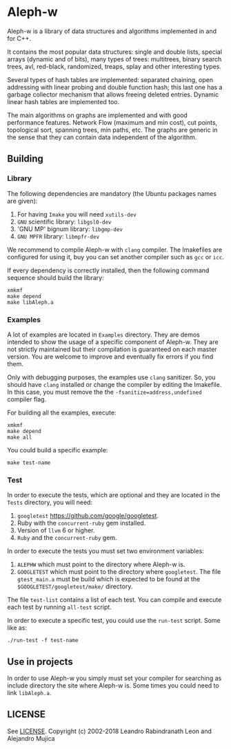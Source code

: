 # Aleph-w

Aleph-w is a library of data structures and algorithms implemented in
and for C++.

It contains the most popular data structures: single and double lists,
special arrays (dynamic and of bits), many types of trees: multitrees,
binary search trees, avl, red-black, randomized, treaps, splay and
other interesting types.

Several types of hash tables are implemented: separated chaining, open
addressing with linear probing and double function hash; this last one
has a garbage collector mechanism that allows freeing deleted
entries. Dynamic linear hash tables are implemented too.

The main algorithms on graphs are implemented and with good
performance features. Network Flow (maximum and min cost), cut points,
topological sort, spanning trees, min paths, etc. The graphs are
generic in the sense that they can contain data independent of the
algorithm.

## Building

### Library

The following dependencies are mandatory (the Ubuntu packages names
are given):

1. For having `Imake` you will need `xutils-dev`
2. `GNU` scientific library: `libgsl0-dev`
3. 'GNU MP' bignum library: `libgmp-dev`
4. `GNU MPFR` library: `libmpfr-dev`

We recommend to compile Aleph-w with `clang` compiler. The Imakefiles
are configured for using it, buy you can set another compiler such as
`gcc` or `icc`.

If every dependency is correctly installed, then the following command
sequence should build the library:

    xmkmf
	make depend
	make libAleph.a
	
### Examples

A lot of examples are located in `Examples` directory. They are demos
intended to show the usage of a specific component of Aleph-w. They
are not strictly maintained but their compilation is guaranteed on
each master version. You are welcome to improve and eventually fix
errors if you find them. 

Only with debugging purposes, the examples use `clang` sanitizer. So,
you should have `clang` installed or change the compiler by editing
the Imakefile. In this case, you must remove the the
`-fsanitize=address,undefined` compiler flag.

For building all the examples, execute:

    xmkmf
	make depend
	make all
	
You could build a specific example:

    make test-name

### Test

In order to execute the tests, which are optional and they are located
in the `Tests` directory, you will need:

1. `googletest` <https://github.com/google/googletest>.
2. Ruby with the `concurrent-ruby` gem installed.
3. Version of `llvm` 6 or higher.
4. `Ruby` and the `concurrent-ruby` gem.

In order to execute the tests you must set two environment variables:

1. `ALEPHW` which must point to the directory where Aleph-w is.
2. `GOOGLETEST` which must point to the directory where
   `googletest`. The file `gtest_main.a` must be build which is
   expected to be found at the `$GOOGLETEST/googletest/make/`
   directory. 
   
The file `test-list` contains a list of each test. You can compile and
execute each test by running `all-test` script.

In order to execute a specific test, you could use the `run-test`
script. Some like as:

    ./run-test -f test-name

## Use in projects

In order to use Aleph-w you simply must set your compiler for
searching as include directory the site where Aleph-w is. Some times
you could need to link `libAleph.a`.

## LICENSE

See
[LICENSE](https://github.com/lrleon/Aleph-w/blob/master/LICENSE). Copyright
(c) 2002-2018 Leandro Rabindranath Leon and Alejandro Mujica

